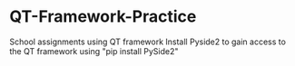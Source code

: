 # QT-Framework-Practice
School assignments using QT framework
Install Pyside2 to gain access to the QT framework
  using "pip install PySide2"

